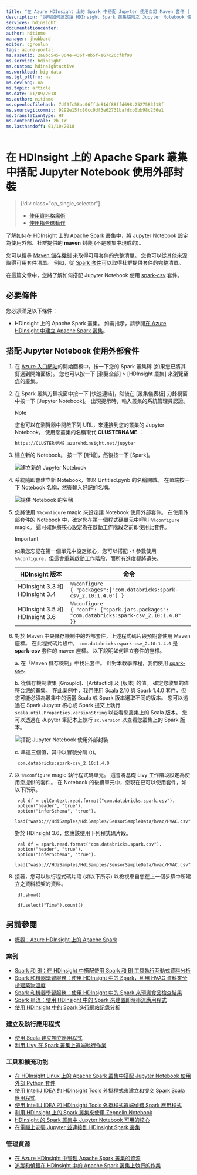 ```yaml
---
title: "在 Azure HDInsight 上的 Spark 中搭配 Jupyter 使用自訂 Maven 套件 | Microsoft Docs"
description: "說明如何設定讓 HDInsight Spark 叢集隨附之 Jupyter Notebook 使用自訂 Maven 套件的逐步指示。"
services: hdinsight
documentationcenter: 
author: nitinme
manager: jhubbard
editor: cgronlun
tags: azure-portal
ms.assetid: 2a8bc545-064e-436f-8b5f-e67c26cfbf98
ms.service: hdinsight
ms.custom: hdinsightactive
ms.workload: big-data
ms.tgt_pltfrm: na
ms.devlang: na
ms.topic: article
ms.date: 01/09/2018
ms.author: nitinme
ms.openlocfilehash: 7df9fc58ac06ffde81df88ffd698c2527583f18f
ms.sourcegitcommit: 9292e15fc80cc9df3e62731bafdcb0bb98c256e1
ms.translationtype: HT
ms.contentlocale: zh-TW
ms.lasthandoff: 01/10/2018
---
```

# <a name="use-external-packages-with-jupyter-notebooks-in-apache-spark-clusters-on-hdinsight"></a>在 HDInsight 上的 Apache Spark 叢集中搭配 Jupyter Notebook 使用外部封裝
> [!div class="op_single_selector"]
> * [使用資料格魔術](apache-spark-jupyter-notebook-use-external-packages.md)
> * [使用指令碼動作](apache-spark-python-package-installation.md)
>
>

了解如何在 HDInsight 上的 Apache Spark 叢集中，將 Jupyter Notebook 設定為使用外部、社群提供的 **maven** 封裝 (不是叢集中現成的)。 

您可以搜尋 [Maven 儲存機制](http://search.maven.org/) 來取得可用套件的完整清單。 您也可以從其他來源取得可用套件清單。 例如，從 [Spark 套件](http://spark-packages.org/)可以取得社群提供套件的完整清單。

在這篇文章中，您將了解如何搭配 Jupyter Notebook 使用 [spark-csv](http://search.maven.org/#artifactdetails%7Ccom.databricks%7Cspark-csv_2.10%7C1.4.0%7Cjar) 套件。

## <a name="prerequisites"></a>必要條件
您必須滿足以下條件：

* HDInsight 上的 Apache Spark 叢集。 如需指示，請參閱[在 Azure HDInsight 中建立 Apache Spark 叢集](apache-spark-jupyter-spark-sql.md)。

## <a name="use-external-packages-with-jupyter-notebooks"></a>搭配 Jupyter Notebook 使用外部套件
1. 在 [Azure 入口網站](https://portal.azure.com/)的開始面板中，按一下您的 Spark 叢集磚 (如果您已將其釘選到開始面板)。 您也可以按一下 [瀏覽全部] > [HDInsight 叢集] 來瀏覽至您的叢集。   

2. 在 Spark 叢集刀鋒視窗中按一下 [快速連結]，然後在 [叢集儀表板] 刀鋒視窗中按一下 [Jupyter Notebook]。 出現提示時，輸入叢集的系統管理員認證。

    > [!NOTE]
    > 您也可以在瀏覽器中開啟下列 URL，來連接到您的叢集的 Jupyter Notebook。 使用您叢集的名稱取代 **CLUSTERNAME** ：
    > 
    > `https://CLUSTERNAME.azurehdinsight.net/jupyter`
    > 

3. 建立新的 Notebook。 按一下 [新增]，然後按一下 [Spark]。
   
    ![建立新的 Jupyter Notebook](./media/apache-spark-jupyter-notebook-use-external-packages/hdinsight-spark-create-notebook.png "建立新的 Jupyter Notebook")

4. 系統隨即會建立新 Notebook，並以 Untitled.pynb 的名稱開啟。 在頂端按一下 Notebook 名稱，然後輸入好記的名稱。
   
    ![提供 Notebook 的名稱](./media/apache-spark-jupyter-notebook-use-external-packages/hdinsight-spark-name-notebook.png "提供 Notebook 的名稱")

5. 您將使用 `%%configure` magic 來設定讓 Notebook 使用外部套件。 在使用外部套件的 Notebook 中，確定您在第一個程式碼單元中呼叫 `%%configure` magic。 這可確保將核心設定為在啟動工作階段之前即使用此套件。

    >[!IMPORTANT] 
    >如果您忘記在第一個單元中設定核心，您可以搭配 `-f` 參數使用 `%%configure`，但這會重新啟動工作階段，而所有進度都將遺失。

    | HDInsight 版本 | 命令 |
    |-------------------|---------|
    |HDInsight 3.3 和 HDInsight 3.4 | `%%configure` <br>`{ "packages":["com.databricks:spark-csv_2.10:1.4.0"] }`|
    | HDInsight 3.5 和 HDInsight 3.6 | `%%configure`<br>`{ "conf": {"spark.jars.packages": "com.databricks:spark-csv_2.10:1.4.0" }}`|

6. 對於 Maven 中央儲存機制中的外部套件，上述程式碼片段預期會使用 Maven 座標。 在此程式碼片段中， `com.databricks:spark-csv_2.10:1.4.0` 是 **spark-csv** 套件的 maven 座標。 以下說明如何建立套件的座標。
   
    a. 在「Maven 儲存機制」中找出套件。 針對本教學課程，我們使用 [spark-csv](http://search.maven.org/#artifactdetails%7Ccom.databricks%7Cspark-csv_2.10%7C1.4.0%7Cjar)。
   
    b. 從儲存機制收集 [GroupId]、[ArtifactId] 及 [版本] 的值。 確定您收集的值符合您的叢集。 在此案例中，我們使用 Scala 2.10 與 Spark 1.4.0 套件，但您可能必須為叢集中的適當 Scala 或 Spark 版本選取不同的版本。 您可以透過在 Spark Jupyter 核心或 Spark 提交上執行 `scala.util.Properties.versionString` 以查看您叢集上的 Scala 版本。 您可以透過在 Jupyter 筆記本上執行 `sc.version` 以查看您叢集上的 Spark 版本。
   
    ![搭配 Jupyter Notebook 使用外部封裝](./media/apache-spark-jupyter-notebook-use-external-packages/use-external-packages-with-jupyter.png "搭配 Jupyter Notebook 使用外部封裝")
   
    c. 串連三個值，其中以冒號分隔 (**:**)。
   
        com.databricks:spark-csv_2.10:1.4.0

7. 以 `%%configure` magic 執行程式碼單元。 這會將基礎 Livy 工作階段設定為使用您提供的套件。 在 Notebook 的後續單元中，您現在已可以使用套件，如以下所示。
   
        val df = sqlContext.read.format("com.databricks.spark.csv").
        option("header", "true").
        option("inferSchema", "true").
        load("wasb:///HdiSamples/HdiSamples/SensorSampleData/hvac/HVAC.csv")

    對於 HDInsight 3.6，您應該使用下列程式碼片段。

        val df = spark.read.format("com.databricks.spark.csv").
        option("header", "true").
        option("inferSchema", "true").
        load("wasb:///HdiSamples/HdiSamples/SensorSampleData/hvac/HVAC.csv")

8. 接著，您可以執行程式碼片段 (如以下所示) 以檢視來自您在上一個步驟中所建立之資料框架的資料。
   
        df.show()
   
        df.select("Time").count()

## <a name="seealso"></a>另請參閱
* [概觀：Azure HDInsight 上的 Apache Spark](apache-spark-overview.md)

### <a name="scenarios"></a>案例
* [Spark 和 BI：在 HDInsight 中搭配使用 Spark 和 BI 工具執行互動式資料分析](apache-spark-use-bi-tools.md)
* [Spark 和機器學習服務：使用 HDInsight 中的 Spark，利用 HVAC 資料來分析建築物溫度](apache-spark-ipython-notebook-machine-learning.md)
* [Spark 和機器學習服務：使用 HDInsight 中的 Spark 來預測食品檢查結果](apache-spark-machine-learning-mllib-ipython.md)
* [Spark 串流：使用 HDInsight 中的 Spark 來建置即時串流應用程式](apache-spark-eventhub-streaming.md)
* [使用 HDInsight 中的 Spark 進行網站記錄分析](apache-spark-custom-library-website-log-analysis.md)

### <a name="create-and-run-applications"></a>建立及執行應用程式
* [使用 Scala 建立獨立應用程式](apache-spark-create-standalone-application.md)
* [利用 Livy 在 Spark 叢集上遠端執行作業](apache-spark-livy-rest-interface.md)

### <a name="tools-and-extensions"></a>工具和擴充功能

* [在 HDInsight Linux 上的 Apache Spark 叢集中搭配 Jupyter Notebook 使用外部 Python 套件](apache-spark-python-package-installation.md)
* [使用 IntelliJ IDEA 的 HDInsight Tools 外掛程式來建立和提交 Spark Scala 應用程式](apache-spark-intellij-tool-plugin.md)
* [使用 IntelliJ IDEA 的 HDInsight Tools 外掛程式遠端偵錯 Spark 應用程式](apache-spark-intellij-tool-plugin-debug-jobs-remotely.md)
* [利用 HDInsight 上的 Spark 叢集來使用 Zeppelin Notebook](apache-spark-zeppelin-notebook.md)
* [HDInsight 的 Spark 叢集中 Jupyter Notebook 可用的核心](apache-spark-jupyter-notebook-kernels.md)
* [在電腦上安裝 Jupyter 並連接到 HDInsight Spark 叢集](apache-spark-jupyter-notebook-install-locally.md)

### <a name="manage-resources"></a>管理資源
* [在 Azure HDInsight 中管理 Apache Spark 叢集的資源](apache-spark-resource-manager.md)
* [追蹤和偵錯在 HDInsight 中的 Apache Spark 叢集上執行的作業](apache-spark-job-debugging.md)
